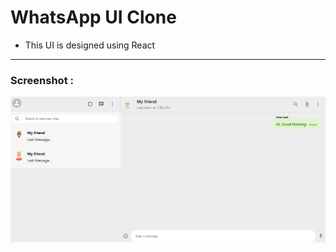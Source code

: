 # WhatsApp UI Clone

- This UI is designed using React
  
---

  ### Screenshot :
  ![ui](src/screenshot.png)


